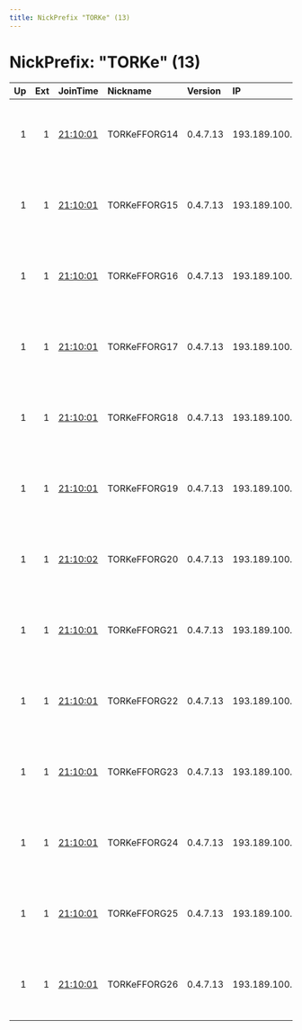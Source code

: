 ```yaml
---
title: NickPrefix "TORKe" (13)
---
```


# NickPrefix: "TORKe" (13)

|   Up |   Ext | JoinTime                                                                                              | Nickname     | Version   | IP              | AS                | CC   |   ORp |   Dirp | OS    | Contact                              |   eFamMembers |
|-----:|------:|:------------------------------------------------------------------------------------------------------|:-------------|:----------|:----------------|:------------------|:-----|------:|-------:|:------|:-------------------------------------|--------------:|
|    1 |     1 | [21:10:01](https://nusenu.github.io/OrNetStats/w/relay/75A92E0354C0D40EDFB3C8398423159A1904D59B.html) | TORKeFFORG14 | 0.4.7.13  | 193.189.100.194 | KeFF Networks Ltd | se   |   444 |      0 | Linux | KeFF NOC &lt;noc AT keff dot org&gt; |            26 |
|    1 |     1 | [21:10:01](https://nusenu.github.io/OrNetStats/w/relay/7D2EEBF22F0E91025E8E9BF739D8B8237577448B.html) | TORKeFFORG15 | 0.4.7.13  | 193.189.100.195 | KeFF Networks Ltd | se   |   444 |      0 | Linux | KeFF NOC &lt;noc AT keff dot org&gt; |            26 |
|    1 |     1 | [21:10:01](https://nusenu.github.io/OrNetStats/w/relay/2AFF8D48E65488C9D002E3A94EC959DB009C5FEF.html) | TORKeFFORG16 | 0.4.7.13  | 193.189.100.196 | KeFF Networks Ltd | se   |   444 |      0 | Linux | KeFF NOC &lt;noc AT keff dot org&gt; |            26 |
|    1 |     1 | [21:10:01](https://nusenu.github.io/OrNetStats/w/relay/8855F15DD749176F285636182C3959DB54D21185.html) | TORKeFFORG17 | 0.4.7.13  | 193.189.100.197 | KeFF Networks Ltd | se   |   444 |      0 | Linux | KeFF NOC &lt;noc AT keff dot org&gt; |            26 |
|    1 |     1 | [21:10:01](https://nusenu.github.io/OrNetStats/w/relay/E00C844643D8324AE87F00C27066B1E770D99651.html) | TORKeFFORG18 | 0.4.7.13  | 193.189.100.198 | KeFF Networks Ltd | se   |   444 |      0 | Linux | KeFF NOC &lt;noc AT keff dot org&gt; |            26 |
|    1 |     1 | [21:10:01](https://nusenu.github.io/OrNetStats/w/relay/E3426F15A222DA8788615224722799975943EE63.html) | TORKeFFORG19 | 0.4.7.13  | 193.189.100.199 | KeFF Networks Ltd | se   |   444 |      0 | Linux | KeFF NOC &lt;noc AT keff dot org&gt; |            26 |
|    1 |     1 | [21:10:02](https://nusenu.github.io/OrNetStats/w/relay/625D88758046E31C234C39A5692659F77854C521.html) | TORKeFFORG20 | 0.4.7.13  | 193.189.100.200 | KeFF Networks Ltd | se   |   444 |      0 | Linux | KeFF NOC &lt;noc AT keff dot org&gt; |            26 |
|    1 |     1 | [21:10:01](https://nusenu.github.io/OrNetStats/w/relay/5F0AB128C9C6F1D9F01708F1A066C6E2A22D8D49.html) | TORKeFFORG21 | 0.4.7.13  | 193.189.100.201 | KeFF Networks Ltd | se   |   444 |      0 | Linux | KeFF NOC &lt;noc AT keff dot org&gt; |            26 |
|    1 |     1 | [21:10:01](https://nusenu.github.io/OrNetStats/w/relay/D54EB16910A6CFF90A527D6821B7DDE10E7665A9.html) | TORKeFFORG22 | 0.4.7.13  | 193.189.100.202 | KeFF Networks Ltd | se   |   444 |      0 | Linux | KeFF NOC &lt;noc AT keff dot org&gt; |            26 |
|    1 |     1 | [21:10:01](https://nusenu.github.io/OrNetStats/w/relay/BD812CDAE1562823A2241A8C3411A0EB38E49644.html) | TORKeFFORG23 | 0.4.7.13  | 193.189.100.203 | KeFF Networks Ltd | se   |   444 |      0 | Linux | KeFF NOC &lt;noc AT keff dot org&gt; |            26 |
|    1 |     1 | [21:10:01](https://nusenu.github.io/OrNetStats/w/relay/727D35A42ACA6819DB4FD5471AB6A0EE20D02E94.html) | TORKeFFORG24 | 0.4.7.13  | 193.189.100.204 | KeFF Networks Ltd | se   |   444 |      0 | Linux | KeFF NOC &lt;noc AT keff dot org&gt; |            26 |
|    1 |     1 | [21:10:01](https://nusenu.github.io/OrNetStats/w/relay/5AF0B99F2379ED1753E766F80A50451C09913226.html) | TORKeFFORG25 | 0.4.7.13  | 193.189.100.205 | KeFF Networks Ltd | se   |   444 |      0 | Linux | KeFF NOC &lt;noc AT keff dot org&gt; |            26 |
|    1 |     1 | [21:10:01](https://nusenu.github.io/OrNetStats/w/relay/F9850FC34A6D0FCB600943EB1AF6FB3C53ABC58A.html) | TORKeFFORG26 | 0.4.7.13  | 193.189.100.206 | KeFF Networks Ltd | se   |   444 |      0 | Linux | KeFF NOC &lt;noc AT keff dot org&gt; |            26 |
